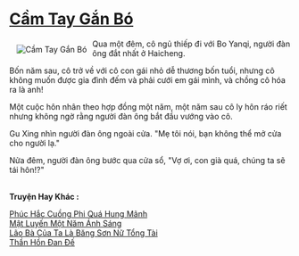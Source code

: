 <a href="https://truyentiki.com/cam-tay-gan-bo.31696/" title="Cầm Tay Gắn Bó"><h1>Cầm Tay Gắn Bó</h1></a><div style="display:table"><img align="right" style="float: left; padding: 10px;" src="https://truyentiki.com/a/img/str/src/31696.jpg" alt="Cầm Tay Gắn Bó">Qua một đêm, cô ngủ thiếp đi với Bo Yanqi, người đàn ông đắt nhất ở Haicheng. <p></p> Bốn năm sau, cô trở về với cô con gái nhỏ dễ thương bốn tuổi, nhưng cô không muốn được gia đình đếm và phải cưới em gái mình, và chồng cô hóa ra là anh! <p></p> Một cuộc hôn nhân theo hợp đồng một năm, một năm sau cô ly hôn ráo riết nhưng không ngờ rằng người đàn ông bắt đầu vướng vào cô. <p></p> Gu Xing nhìn người đàn ông ngoài cửa. "Mẹ tôi nói, bạn không thể mở cửa cho người lạ." <p></p> Nửa đêm, người đàn ông bước qua cửa sổ, "Vợ ơi, con già quá, chúng ta sẽ tái hôn!?"</div><p><br><b>Truyện Hay Khác :</b></p><a href="https://truyentiki.com/phuc-hac-cuong-phi-qua-hung-manh.31695/" alt="Phúc Hắc Cuồng Phi Quá Hung Mãnh">Phúc Hắc Cuồng Phi Quá Hung Mãnh</a><br/><a href="https://www.pinterest.com/pin/594756694531900332" alt="Mật Luyến Một Năm Ánh Sáng">Mật Luyến Một Năm Ánh Sáng</a><br/><a href="https://wikitruyen.wordpress.com/2020/06/23/lao-ba-cua-ta-la-bang-son-nu-tong-tai/" alt="Lão Bà Của Ta Là Băng Sơn Nữ Tổng Tài">Lão Bà Của Ta Là Băng Sơn Nữ Tổng Tài</a><br/><a href="https://github.com/nownovels/topcv/tree/master/truyenhay/31790/README.md" alt="Thần Hồn Đan Đế">Thần Hồn Đan Đế</a><br/>